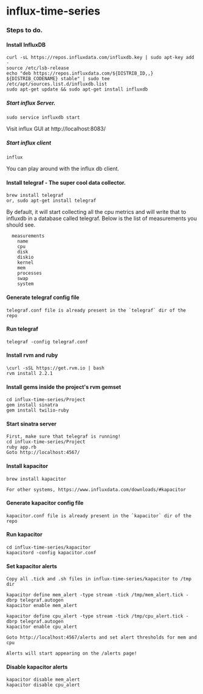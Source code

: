 # influx-time-series

### Steps to do.

#### Install InfluxDB
    curl -sL https://repos.influxdata.com/influxdb.key | sudo apt-key add -
    source /etc/lsb-release
    echo "deb https://repos.influxdata.com/${DISTRIB_ID,,} ${DISTRIB_CODENAME} stable" | sudo tee /etc/apt/sources.list.d/influxdb.list
    sudo apt-get update && sudo apt-get install influxdb
  
##### Start influx Server. 
    
    sudo service influxdb start
    
  Visit influx GUI at http://localhost:8083/  
  
##### Start influx client
  
    influx
    
  You can play around with the influx db client.
  
#### Install telegraf - The super cool data collector.  

    brew install telegraf
    or, sudo apt-get install telegraf
    
  By default, it will start collecting all the cpu metrics and will write that to influxdb in a database called telegraf. Below is the list of measurements you should see.

      measurements
        name
        cpu
        disk
        diskio
        kernel
        mem
        processes
        swap
        system


#### Generate telegraf config file

    telegraf.conf file is already present in the `telegraf` dir of the repo

#### Run telegraf

    telegraf -config telegraf.conf

#### Install rvm and ruby

    \curl -sSL https://get.rvm.io | bash
    rvm install 2.2.1

#### Install gems inside the project's rvm gemset

    cd influx-time-series/Project
    gem install sinatra
    gem install twilio-ruby

#### Start sinatra server

    First, make sure that telegraf is running!
    cd influx-time-series/Project
    ruby app.rb
    Goto http://localhost:4567/

#### Install kapacitor

    brew install kapacitor

    For other systems, https://www.influxdata.com/downloads/#kapacitor

#### Generate kapacitor config file

    kapacitor.conf file is already present in the `kapacitor` dir of the repo

#### Run kapacitor

    cd influx-time-series/kapacitor
    kapacitord -config kapacitor.conf

#### Set kapacitor alerts

    Copy all .tick and .sh files in influx-time-series/kapacitor to /tmp dir

    kapacitor define mem_alert -type stream -tick /tmp/mem_alert.tick -dbrp telegraf.autogen
    kapacitor enable mem_alert

    kapacitor define cpu_alert -type stream -tick /tmp/cpu_alert.tick -dbrp telegraf.autogen
    kapacitor enable cpu_alert

    Goto http://localhost:4567/alerts and set alert thresholds for mem and cpu

    Alerts will start appearing on the /alerts page!

#### Disable kapacitor alerts

    kapacitor disable mem_alert
    kapacitor disable cpu_alert
